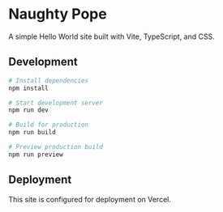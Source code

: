# Naughty Pope

A simple Hello World site built with Vite, TypeScript, and CSS.

## Development

```bash
# Install dependencies
npm install

# Start development server
npm run dev

# Build for production
npm run build

# Preview production build
npm run preview
```

## Deployment

This site is configured for deployment on Vercel.